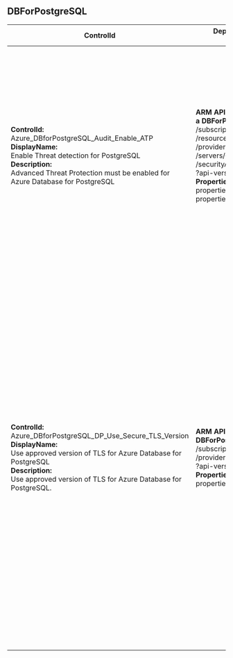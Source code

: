 ## DBForPostgreSQL

| ControlId | Dependent Azure API(s) and Properties | Control spec-let |
|-----------|-------------------------------------|------------------|
| <b>ControlId:</b><br>Azure_DBforPostgreSQL_Audit_Enable_ATP<br><b>DisplayName:</b><br>Enable Threat detection for PostgreSQL<br><b>Description: </b><br> Advanced Threat Protection must be enabled for Azure Database for PostgreSQL |<b> ARM API to get security alert policy of a DBForPostgreSQL server: </b> <br> /subscriptions/{subscriptionId}<br>/resourceGroups/{resourceGroupName}<br>/providers/Microsoft.DBforPostgreSQL<br>/servers/{serverName}<br>/securityAlertPolicies/Default<br>?api-version=2017-12-01 <br><b>Properties:</b><br> properties.state<br> properties.emailAccountAdmins| <b>Passed: </b><br>ATP is enabled and 'email notifications to admins' are also enabled.<br><b>Failed: </b><br>Either PostgreSQL is of 'basic tier' which does not support ATP. <br>Or ATP is disabled. <br>Or ATP is enabled but 'email notifications to admins' are disabled. |
| <b>ControlId:</b><br>Azure_DBforPostgreSQL_DP_Use_Secure_TLS_Version<br><b>DisplayName:</b><br>Use approved version of TLS for Azure Database for PostgreSQL <br><b>Description: </b><br> Use approved version of TLS for Azure Database for PostgreSQL. | <b> ARM API to get resource details of a DBForPostgreSQL server: </b> <br> /subscriptions/{subscriptionId}<br>/providers/Microsoft.DBforPostgreSQL<br>?api-version=2017-12-01 <br><b>Properties:</b><br> properties.minimalTlsVersion | <b>Passed: </b><br> Current TLS version of Azure Database for PostgreSQL is set to either equal or greater than the required minimum TLS version.<br><b>Failed: </b><br>Current TLS version of Azure Database for PostgreSQL is less than the required minimum TLS version.<br>TLS for Azure Database for PostgreSQL is not configured or SSL is disabled.<br><b>Error: </b><br>Required minimum TLS version is not set properly in control settings. |
